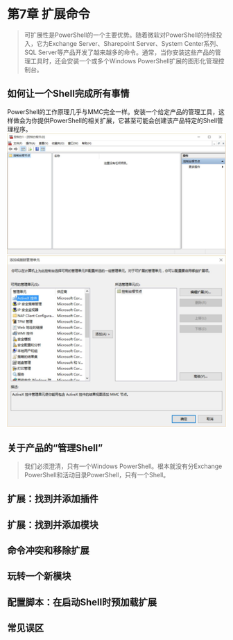# 第7章 扩展命令
> 可扩展性是PowerShell的一个主要优势。随着微软对PowerShell的持续投入，它为Exchange Server、Sharepoint Server、System Center系列、SQL Server等产品开发了越来越多的命令。通常，当你安装这些产品的管理工具时，还会安装一个或多个Windows PowerShell扩展的图形化管理控制台。

## 如何让一个Shell完成所有事情
PowerShell的工作原理几乎与MMC完全一样。安装一个给定产品的管理工具，这样做会为你提供PowerShell的相关扩展，它甚至可能会创建该产品特定的Shell管理程序。
![MMC1](https://github.com/poetlife/LearnPowershell/blob/master/pics/7_1.jpg)
![MMC2](https://github.com/poetlife/LearnPowershell/blob/master/pics/7_2.jpg)
## 关于产品的“管理Shell”
> 我们必须澄清，只有一个Windows PowerShell。根本就没有分Exchange PowerShell和活动目录PowerShell，只有一个Shell。
## 扩展：找到并添加插件
## 扩展：找到并添加模块
## 命令冲突和移除扩展
## 玩转一个新模块
## 配置脚本：在启动Shell时预加载扩展
## 常见误区
